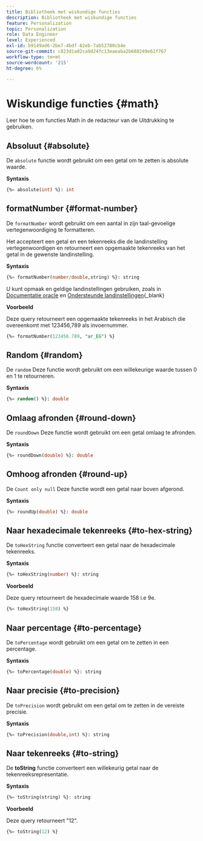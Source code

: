 ```yaml
---
title: Bibliotheek met wiskundige functies
description: Bibliotheek met wiskundige functies
feature: Personalization
topic: Personalization
role: Data Engineer
level: Experienced
exl-id: b9149ad6-2be7-4bdf-82eb-7ab52780cb4e
source-git-commit: c823d1a02ca9d24fc13eaeaba2b688249e61f767
workflow-type: tm+mt
source-wordcount: '215'
ht-degree: 6%

---
```


# Wiskundige functies {#math}

Leer hoe te om functies Math in de redacteur van de Uitdrukking te gebruiken.

## Absoluut {#absolute}

De `absolute` functie wordt gebruikt om een getal om te zetten is absolute waarde.

**Syntaxis**

```sql
{%= absolute(int) %}: int
```

## formatNumber {#format-number}

De `formatNumber` wordt gebruikt om een aantal in zijn taal-gevoelige vertegenwoordiging te formatteren.

Het accepteert een getal en een tekenreeks die de landinstelling vertegenwoordigen en retourneert een opgemaakte tekenreeks van het getal in de gewenste landinstelling.

**Syntaxis**

```sql
{%= formatNumber(number/double,string) %}: string
```

U kunt opmaak en geldige landinstellingen gebruiken, zoals in [Documentatie oracle](https://docs.oracle.com/javase/8/docs/api/java/util/Locale.html) en [Ondersteunde landinstellingen](https://www.oracle.com/java/technologies/javase/jdk11-suported-locales.html){_blank}

**Voorbeeld**

Deze query retourneert een opgemaakte tekenreeks in het Arabisch die overeenkomt met 123456,789 als invoernummer.

```sql
{%= formatNumber(123456.789, "ar_EG") %}
```

## Random {#random}

De `random` Deze functie wordt gebruikt om een willekeurige waarde tussen 0 en 1 te retourneren.

**Syntaxis**

```sql
{%= random() %}: double
```

## Omlaag afronden {#round-down}

De `roundDown` Deze functie wordt gebruikt om een getal omlaag te afronden.

**Syntaxis**

```sql
{%= roundDown(double) %}: double
```

## Omhoog afronden {#round-up}

De `Count only null` Deze functie wordt een getal naar boven afgerond.

**Syntaxis**

```sql
{%= roundUp(double) %}: double
```

## Naar hexadecimale tekenreeks {#to-hex-string}

De `toHexString` functie converteert een getal naar de hexadecimale tekenreeks.

**Syntaxis**

```sql
{%= toHexString(number) %}: string
```

**Voorbeeld**

Deze query retourneert de hexadecimale waarde 158 i.e 9e.

```sql
{%= toHexString(158) %}
```

## Naar percentage {#to-percentage}

De `toPercentage` wordt gebruikt om een getal om te zetten in een percentage.

**Syntaxis**

```sql
{%= toPercentage(double) %}: string
```

## Naar precisie {#to-precision}

De `toPrecision` wordt gebruikt om een getal om te zetten in de vereiste precisie.

**Syntaxis**

```sql
{%= toPrecision(double,int) %}: string
```

## Naar tekenreeks {#to-string}

De **toString** functie converteert een willekeurig getal naar de tekenreeksrepresentatie.

**Syntaxis**

```sql
{%= toString(string) %}: string
```

**Voorbeeld**

Deze query retourneert &quot;12&quot;.

```sql
{%= toString(12) %} 
```

